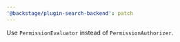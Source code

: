 ```yaml
---
'@backstage/plugin-search-backend': patch
---
```


Use `PermissionEvaluator` instead of `PermissionAuthorizer`.
